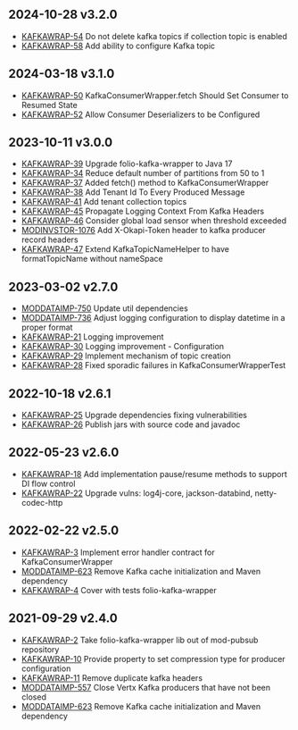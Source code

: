 ## 2024-10-28 v3.2.0
* [KAFKAWRAP-54](https://folio-org.atlassian.net/browse/KAFKAWRAP-54) Do not delete kafka topics if collection topic is enabled
* [KAFKAWRAP-58](https://folio-org.atlassian.net/browse/KAFKAWRAP-58) Add ability to configure Kafka topic

## 2024-03-18 v3.1.0
* [KAFKAWRAP-50](https://issues.folio.org/browse/KAFKAWRAP-50) KafkaConsumerWrapper.fetch Should Set Consumer to Resumed State
* [KAFKAWRAP-52](https://folio-org.atlassian.net/browse/KAFKAWRAP-52) Allow Consumer Deserializers to be Configured

## 2023-10-11 v3.0.0
* [KAFKAWRAP-39](https://issues.folio.org/browse/KAFKAWRAP-39) Upgrade folio-kafka-wrapper to Java 17
* [KAFKAWRAP-34](https://issues.folio.org/browse/KAFKAWRAP-34) Reduce default number of partitions from 50 to 1
* [KAFKAWRAP-37](https://issues.folio.org/browse/KAFKAWRAP-37) Added fetch() method to KafkaConsumerWrapper
* [KAFKAWRAP-38](https://issues.folio.org/browse/KAFKAWRAP-38) Add Tenant Id To Every Produced Message
* [KAFKAWRAP-41](https://issues.folio.org/browse/KAFKAWRAP-41) Add tenant collection topics
* [KAFKAWRAP-45](https://issues.folio.org/browse/KAFKAWRAP-45) Propagate Logging Context From Kafka Headers
* [KAFKAWRAP-46](https://issues.folio.org/browse/KAFKAWRAP-46) Consider global load sensor when threshold exceeded
* [MODINVSTOR-1076](https://issues.folio.org/browse/MODINVSTOR-1076) Add X-Okapi-Token header to kafka producer record headers
* [KAFKAWRAP-47](https://issues.folio.org/browse/KAFKAWRAP-47) Extend KafkaTopicNameHelper to have formatTopicName without nameSpace

## 2023-03-02 v2.7.0
* [MODDATAIMP-750](https://issues.folio.org/browse/MODDATAIMP-750) Update util dependencies
* [MODDATAIMP-736](https://issues.folio.org/browse/MODDATAIMP-736) Adjust logging configuration to display datetime in a proper format
* [KAFKAWRAP-21](https://issues.folio.org/browse/KAFKAWRAP-21) Logging improvement
* [KAFKAWRAP-30](https://issues.folio.org/browse/KAFKAWRAP-30) Logging improvement - Configuration
* [KAFKAWRAP-29](https://issues.folio.org/browse/KAFKAWRAP-29) Implement mechanism of topic creation
* [KAFKAWRAP-28](https://issues.folio.org/browse/KAFKAWRAP-28) Fixed sporadic failures in KafkaConsumerWrapperTest

## 2022-10-18 v2.6.1
* [KAFKAWRAP-25](https://issues.folio.org/browse/KAFKAWRAP-25) Upgrade dependencies fixing vulnerabilities
* [KAFKAWRAP-26](https://issues.folio.org/browse/KAFKAWRAP-26) Publish jars with source code and javadoc

## 2022-05-23 v2.6.0
* [KAFKAWRAP-18](https://issues.folio.org/browse/KAFKAWRAP-18) Add implementation pause/resume methods to support DI flow control
* [KAFKAWRAP-22](https://issues.folio.org/browse/KAFKAWRAP-22) Upgrade vulns: log4j-core, jackson-databind, netty-codec-http

## 2022-02-22 v2.5.0
* [KAFKAWRAP-3](https://issues.folio.org/browse/KAFKAWRAP-3) Implement error handler contract for KafkaConsumerWrapper
* [MODDATAIMP-623](https://issues.folio.org/browse/MODDATAIMP-623) Remove Kafka cache initialization and Maven dependency
* [KAFKAWRAP-4](https://issues.folio.org/browse/KAFKAWRAP-4) Cover with tests folio-kafka-wrapper

## 2021-09-29 v2.4.0
* [KAFKAWRAP-2](https://issues.folio.org/browse/KAFKAWRAP-2) Take folio-kafka-wrapper lib out of mod-pubsub repository
* [KAFKAWRAP-10](https://issues.folio.org/browse/KAFKAWRAP-10) Provide property to set compression type for producer configuration
* [KAFKAWRAP-11](https://issues.folio.org/browse/KAFKAWRAP-11) Remove duplicate kafka headers
* [MODDATAIMP-557](https://issues.folio.org/browse/MODDATAIMP-557) Close Vertx Kafka producers that have not been closed
* [MODDATAIMP-623](https://issues.folio.org/browse/MODDATAIMP-623) Remove Kafka cache initialization and Maven dependency
